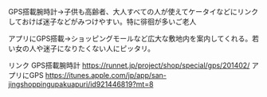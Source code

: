 GPS搭載腕時計→子供も高齢者、大人すべての人が使えてケータイなどにリンクしておけば迷子などがみつけやすい。特に徘徊が多いご老人

アプリにGPS搭載→ショッピングモールなど広大な敷地内を案内してくれる。若い女の人や迷子になりたくない人にピッタリ。

リンク
GPS搭載腕時計 https://runnet.jp/project/shop/special/gps/201402/
アプリにGPS https://itunes.apple.com/jp/app/san-jingshoppingupakuapuri/id921446819?mt=8
